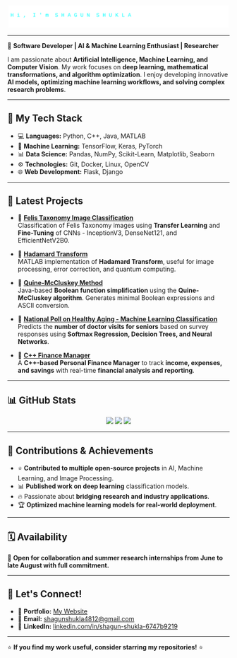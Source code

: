 <p align="center">
  <img src="intro.svg" alt="Hi, I'm Shagun Shukla" width="500">
</p>

---

🚀 **Software Developer | AI & Machine Learning Enthusiast | Researcher**

I am passionate about **Artificial Intelligence, Machine Learning, and Computer Vision**. My work focuses on **deep learning, mathematical transformations, and algorithm optimization**. I enjoy developing innovative **AI models, optimizing machine learning workflows, and solving complex research problems**.

---

## 🚀 My Tech Stack

- 💻 **Languages:** Python, C++, Java, MATLAB  
- 📡 **Machine Learning:** TensorFlow, Keras, PyTorch  
- 📊 **Data Science:** Pandas, NumPy, Scikit-Learn, Matplotlib, Seaborn  
- ⚙️ **Technologies:** Git, Docker, Linux, OpenCV  
- 🌐 **Web Development:** Flask, Django  

---

## 📂 Latest Projects

- 📌 **[Felis Taxonomy Image Classification](https://github.com/Shagun-4812/Felis-Taxonomy-Image-Classification)**  
  Classification of Felis Taxonomy images using **Transfer Learning** and **Fine-Tuning** of CNNs - InceptionV3, DenseNet121, and EfficientNetV2B0.

- 📌 **[Hadamard Transform](https://github.com/Shagun-4812/Hadamard-Transform)**  
  MATLAB implementation of **Hadamard Transform**, useful for image processing, error correction, and quantum computing.

- 📌 **[Quine-McCluskey Method](https://github.com/Shagun-4812/Quine-McCluskey-Method)**  
  Java-based **Boolean function simplification** using the **Quine-McCluskey algorithm**. Generates minimal Boolean expressions and ASCII conversion.

- 📌 **[National Poll on Healthy Aging - Machine Learning Classification](https://github.com/Shagun-4812/National-Poll-on-Healthy-Aging---Machine-Learning-Classification)**  
  Predicts the **number of doctor visits for seniors** based on survey responses using **Softmax Regression, Decision Trees, and Neural Networks**.

- 📌 **[C++ Finance Manager](https://github.com/Shagun-4812/C-Project_Finance_Manager)**  
  A **C++-based Personal Finance Manager** to track **income, expenses, and savings** with real-time **financial analysis and reporting**.

---

## 📊 GitHub Stats

<p align="center">
  <img src="https://github-readme-streak-stats.herokuapp.com/?user=Shagun-4812&theme=dark" />
  <img src="https://github-readme-stats.vercel.app/api?username=Shagun-4812&show_icons=true&theme=radical" />
  <img src="https://github-readme-stats.vercel.app/api/top-langs/?username=Shagun-4812&layout=compact&theme=radical" />
</p>

---

## 📌 Contributions & Achievements

- ⭐ **Contributed to multiple open-source projects** in AI, Machine Learning, and Image Processing.  
- 📊 **Published work on deep learning** classification models.  
- 🔥 Passionate about **bridging research and industry applications**.  
- 🏆 **Optimized machine learning models for real-world deployment**.  

---

## 🗓️ Availability

💼 **Open for collaboration and summer research internships from June to late August with full commitment.**

---

## 🚀 Let's Connect!

- 🔗 **Portfolio:** [My Website](https://blue-tree-07393e200.4.azurestaticapps.net/)  
- 📧 **Email:** shagunshukla4812@gmail.com  
- 💼 **LinkedIn:** [linkedin.com/in/shagun-shukla-6747b9219](https://www.linkedin.com/in/shagun-shukla-6747b9219)

---

⭐ **If you find my work useful, consider starring my repositories!** ⭐

